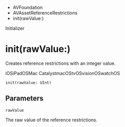 

- AVFoundation
- AVAssetReferenceRestrictions
-  init(rawValue:) 

Initializer

# init(rawValue:)

Creates reference restrictions with an integer value.

iOSiPadOSMac CatalystmacOStvOSvisionOSwatchOS

``` source
init(rawValue: UInt)
```

## Parameters 

`rawValue`  

The raw value of the reference restrictions.

